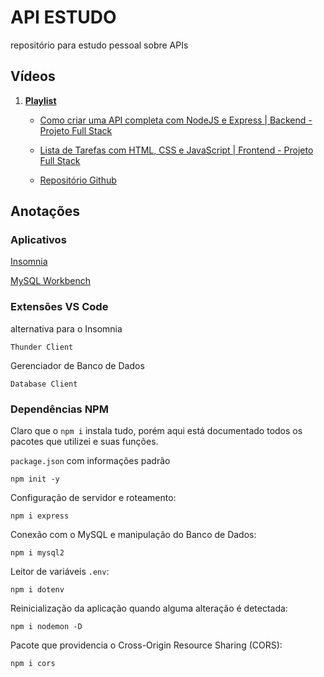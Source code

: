 # API ESTUDO
repositório para estudo pessoal sobre APIs

## Vídeos

1. **[Playlist](https://www.youtube.com/playlist?list=PLdtmpu_1ITQJ1Y2-ZBbE7ROP6u1kU0J5l)**

	- [Como criar uma API completa com NodeJS e Express | Backend - Projeto Full Stack](https://www.youtube.com/watch?v=Cdu0WJhI-d8)

	- [Lista de Tarefas com HTML, CSS e JavaScript | Frontend - Projeto Full Stack](https://www.youtube.com/watch?v=YVsNVPFOEuk)

	- [Repositório Github](https://github.com/manualdodev/todolist-fullstack)

## Anotações

### Aplicativos

[Insomnia](https://insomnia.rest/download)

[MySQL Workbench](https://dev.mysql.com/downloads/)

### Extensões VS Code

alternativa para o Insomnia

	Thunder Client

Gerenciador de Banco de Dados

	Database Client

### Dependências NPM
Claro que o `npm i` instala tudo, porém aqui está documentado todos os pacotes que utilizei e suas funções.

`package.json` com informações padrão

	npm init -y

Configuração de servidor e roteamento:

	npm i express

Conexão com o MySQL e manipulação do Banco de Dados:

	npm i mysql2

Leitor de variáveis `.env`:

	npm i dotenv

Reinicialização da aplicação quando alguma alteração é detectada:

	npm i nodemon -D

Pacote que providencia o Cross-Origin Resource Sharing (CORS):

	npm i cors
